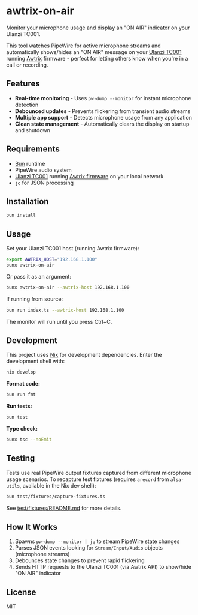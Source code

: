 # awtrix-on-air

Monitor your microphone usage and display an "ON AIR" indicator on your Ulanzi TC001.

This tool watches PipeWire for active microphone streams and automatically shows/hides an "ON AIR" message on your [Ulanzi TC001](https://www.ulanzi.com/products/ulanzi-pixel-smart-clock-2882) running [Awtrix](https://awtrix.blueforcer.de/) firmware - perfect for letting others know when you're in a call or recording.

## Features

- **Real-time monitoring** - Uses `pw-dump --monitor` for instant microphone detection
- **Debounced updates** - Prevents flickering from transient audio streams
- **Multiple app support** - Detects microphone usage from any application
- **Clean state management** - Automatically clears the display on startup and shutdown

## Requirements

- [Bun](https://bun.sh) runtime
- PipeWire audio system
- [Ulanzi TC001](https://www.ulanzi.com/products/ulanzi-pixel-smart-clock-2882) running [Awtrix firmware](https://awtrix.blueforcer.de/) on your local network
- `jq` for JSON processing

## Installation

```bash
bun install
```

## Usage

Set your Ulanzi TC001 host (running Awtrix firmware):

```bash
export AWTRIX_HOST="192.168.1.100"
bunx awtrix-on-air
```

Or pass it as an argument:

```bash
bunx awtrix-on-air --awtrix-host 192.168.1.100
```

If running from source:

```bash
bun run index.ts --awtrix-host 192.168.1.100
```

The monitor will run until you press Ctrl+C.

## Development

This project uses [Nix](https://nixos.org/) for development dependencies. Enter the development shell with:

```bash
nix develop
```

**Format code:**
```bash
bun run fmt
```

**Run tests:**
```bash
bun test
```

**Type check:**
```bash
bunx tsc --noEmit
```

## Testing

Tests use real PipeWire output fixtures captured from different microphone usage scenarios. To recapture test fixtures (requires `arecord` from `alsa-utils`, available in the Nix dev shell):

```bash
bun test/fixtures/capture-fixtures.ts
```

See [test/fixtures/README.md](test/fixtures/README.md) for more details.

## How It Works

1. Spawns `pw-dump --monitor | jq` to stream PipeWire state changes
2. Parses JSON events looking for `Stream/Input/Audio` objects (microphone streams)
3. Debounces state changes to prevent rapid flickering
4. Sends HTTP requests to the Ulanzi TC001 (via Awtrix API) to show/hide "ON AIR" indicator

## License

MIT
